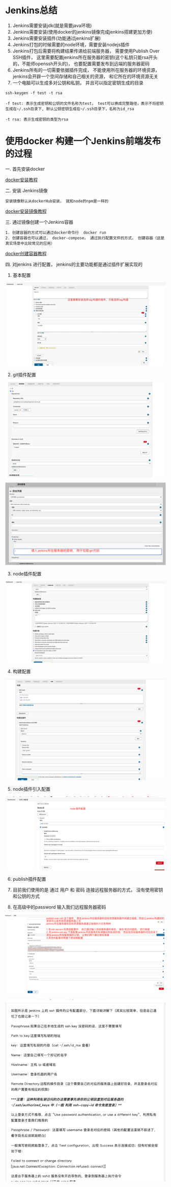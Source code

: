 # Jenkins总结

1. Jenkins需要安装jdk(就是需要java环境)
2. Jenkins需要安装(使用docker的jenkins镜像完成jenkins搭建更加方便)
3. Jenkins需要安装插件(功能通过jenkins扩展)
4. Jenkins打包的时候需要的node环境，需要安装nodejs插件
5. Jenkins打包后需要将构建结果传递给前端服务器， 需要使用Publish Over SSH插件， 这里需要配置jenkins所在服务器的密钥(这个私钥只能rsa开头的，不能师openssh开头的)， 也要配置需要发布到远端的服务器密码
6. Jenkins所有的一切需要依据插件完成， 不能使用所在服务器的环境资源， jenkins会开辟一个空间存储和自己相关的资源， 和它所在的环境资源无关
7. 一个电脑可以生成多对公钥和私钥， 并且可以指定密钥生成的目录

```
ssh-keygen -f test -t rsa

-f test: 表示生成密钥和公钥的文件名称为test， test可以换成完整路径，表示不将密钥生成在~/.ssh目录下, 默认公钥密钥生成在~/.ssh目录下，名称为id_rsa

-t rsa: 表示生成密钥的类型为rsa
```

# 使用docker 构建一个Jenkins前端发布 的过程

一. 首先安装docker

[docker安装教程](https://yeasy.gitbook.io/docker_practice/install)

二. 安装 Jenkins镜像
```
安装镜像默认从dockerHub安装， 就和node的npm是一样的
```

[docker安装镜像教程](https://yeasy.gitbook.io/docker_practice/image/pull)

三. 通过镜像创建一个Jenkins容器
```
1. 创建容器的方式可以通过docker命令行  docker run
2. 创建容器也可以通过， docker-compose， 通过执行配置文件的方式， 创建容器（这是真实场景中比较常见的应用）
```

[docker创建容器教程](https://yeasy.gitbook.io/docker_practice/container/run)

四. 对jenkins 进行配置， jenkins的主要功能都是通过插件扩展实现的

1. 基本配置

![jenkins基本配置](./images/git-tag-plugin-jenkins.jpeg)

2. git插件配置

![jenkins git配置](./images/git-plugin-jenkins.png)

![jenkins git ssh配置](./images/git-plugin-ssh-jenkins.png)

3. node插件配置

![jenkins node插件配置](./images/node-plugin-jenkins.jpeg)

4. 构建配置

![jenkins 构建配置](./images/build-jenkins.png)

5. node插件引入配置

![jenkins node插件引入配置](./images/node-plugin-jenkins-import.png)

6. publish插件配置

1. 目前我们使用的是 通过 用户 和 密码 连接远程服务器的方式， 没有使用密钥和公钥的方式
2. 在高级中的password 输入我们远程服务器密码

![jenkins publish插件配置](./images/publish-over-ssh-jenkins.png "publish插件配置")

![jenkins publish插件配置](./images/publish-over-ssh-config-jenkins.png)







